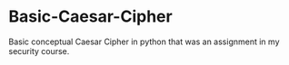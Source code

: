 # Basic-Caesar-Cipher
Basic conceptual Caesar Cipher in python that was an assignment in my security course.
